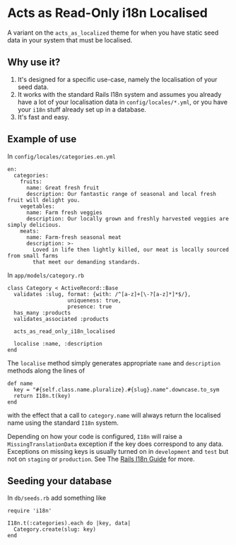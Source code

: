 # Acts as Read-Only i18n Localised

A variant on the `acts_as_localized` theme for when you have static seed data in your system that must be localised.

## Why use it?

1. It's designed for a specific use-case, namely the localisation of your seed data.
2. It works with the standard Rails I18n system and assumes you already have a lot of your localisation data in `config/locales/*.yml`, or you have your `i18n` stuff already set up in a database.
3. It's fast and easy.

## Example of use

In `config/locales/categories.en.yml`

    en:
      categories:
        fruits:
          name: Great fresh fruit
          description: Our fantastic range of seasonal and local fresh fruit will delight you.
        vegetables:
          name: Farm fresh veggies
          description: Our locally grown and freshly harvested veggies are simply delicious.
        meats:
          name: Farm-fresh seasonal meat
          description: >-
            Loved in life then lightly killed, our meat is locally sourced from small farms
            that meet our demanding standards.
  
In `app/models/category.rb`
  
    class Category < ActiveRecord::Base
      validates :slug, format: {with: /^[a-z]+[\-?[a-z]*]*$/},
                       uniqueness: true,
                       presence: true
      has_many :products
      validates_associated :products
      
      acts_as_read_only_i18n_localised
  
      localise :name, :description
    end

The `localise` method simply generates appropriate `name` and `description` methods along the lines of

    def name
      key = "#{self.class.name.pluralize}.#{slug}.name".downcase.to_sym
      return I18n.t(key)
    end

with the effect that a call to `category.name` will always return the localised name using the standard `I18n` system.

Depending on how your code is configured, `I18n` will raise a `MissingTranslationData` exception if the key does correspond to any data. Exceptions on missing keys is usually turned on in `development` and `test` but not on `staging` or `production`. See The [Rails I18n Guide](http://guides.rubyonrails.org/i18n.html) for more.

## Seeding your database

In `db/seeds.rb` add something like

    require 'i18n'

    I18n.t(:categories).each do |key, data|
      Category.create(slug: key)
    end

